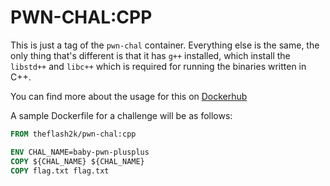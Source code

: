 # PWN-CHAL:CPP

This is just a tag of the `pwn-chal` container. Everything else is the same, the only thing that's different is that it has `g++` installed, which install the `libstd++` and `libc++` which is required for running the binaries written in C++.

You can find more about the usage for this on [Dockerhub](https://hub.docker.com/repository/docker/theflash2k/pwn-chal/)

A sample Dockerfile for a challenge will be as follows:

```dockerfile
FROM theflash2k/pwn-chal:cpp

ENV CHAL_NAME=baby-pwn-plusplus
COPY ${CHAL_NAME} ${CHAL_NAME}
COPY flag.txt flag.txt
```